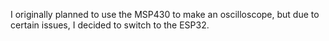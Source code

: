 I originally planned to use the MSP430 to make an oscilloscope, but due to certain issues, I decided to switch to the ESP32.
